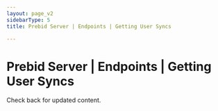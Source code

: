 ```yaml
---
layout: page_v2
sidebarType: 5
title: Prebid Server | Endpoints | Getting User Syncs

---
```


# Prebid Server | Endpoints | Getting User Syncs

Check back for updated content.
